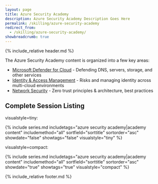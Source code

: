 ```yaml
---
layout: page
title: Azure Security Academy
description: Azure Security Academy Description Goes Here
permalink: /skilling/azure-security-academy
redirect_from:
  - /skilling/azure-security-academy/
showbreadcrumb: true
---
```


{% include_relative header.md %}

The Azure Security Academy content is organized into a few key areas:

* [Microsoft Defender for Cloud](/PartnerResources/skilling/azure-security-academy/defender-cloud) - Defending DNS, servers, storage, and other services
* [Identity & Access Management](/PartnerResources/skilling/azure-security-academy/identity-access) - Risks and managing identity across multi-cloud environments
* [Network Security](/PartnerResources/skilling/azure-security-academy/network-security) - Zero trust principles & architecture, best practices

## Complete Session Listing

visualstyle=tiny:

{% include series.md 
    includetags="azure security academy|academy content" includemethod="all" 
    sortfield="sorttitle" sortorder="asc" showdate="false" showtags="false"
    visualstyle="tiny"
%}

visualstyle=compact:

{% include series.md 
    includetags="azure security academy|academy content" includemethod="all" 
    sortfield="sorttitle" sortorder="asc" showdate="true" showtags="true"
    visualstyle="compact"
%}



{% include_relative footer.md %}